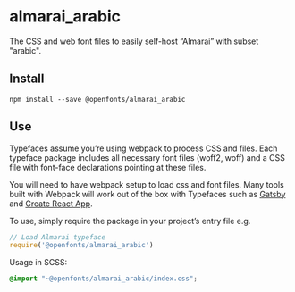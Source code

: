 
# almarai_arabic

The CSS and web font files to easily self-host “Almarai” with subset "arabic".

## Install

`npm install --save @openfonts/almarai_arabic`

## Use

Typefaces assume you’re using webpack to process CSS and files. Each typeface
package includes all necessary font files (woff2, woff) and a CSS file with
font-face declarations pointing at these files.

You will need to have webpack setup to load css and font files. Many tools built
with Webpack will work out of the box with Typefaces such as [Gatsby](https://github.com/gatsbyjs/gatsby)
and [Create React App](https://github.com/facebookincubator/create-react-app).

To use, simply require the package in your project’s entry file e.g.

```javascript
// Load Almarai typeface
require('@openfonts/almarai_arabic')
```

Usage in SCSS:
```scss
@import "~@openfonts/almarai_arabic/index.css";
```
